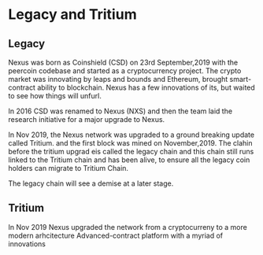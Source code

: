 # Legacy and Tritium

## Legacy

Nexus was born as Coinshield (CSD) on 23rd September,2019 with the peercoin codebase and started as a cryptocurrency project. The crypto market was innovating by leaps and bounds and Ethereum, brought smart-contract ability to blockchain. Nexus has a few innovations of its, but waited to see how things will unfurl.

In 2016 CSD was renamed to Nexus (NXS) and then the team laid the research initiative for a major upgrade to Nexus.&#x20;

In Nov 2019, the Nexus network was upgraded to a ground breaking update called Tritium. and the first block was mined on November,2019. The clahin before the tritium upgrad eis called the legacy chain and this chain still runs linked to the Tritium chain and has been alive, to ensure all the legacy coin holders can migrate to Tritium Chain.

The legacy chain will see a demise at a later stage.

## Tritium

In Nov 2019 Nexus upgraded the network from a cryptocurreny to a more modern arhcitecture Advanced-contract platform with a myriad of innovations&#x20;
